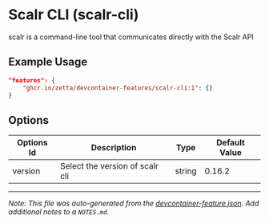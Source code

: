 
# Scalr CLI (scalr-cli)

scalr is a command-line tool that communicates directly with the Scalr API

## Example Usage

```json
"features": {
    "ghcr.io/zetta/devcontainer-features/scalr-cli:1": {}
}
```

## Options

| Options Id | Description | Type | Default Value |
|-----|-----|-----|-----|
| version | Select the version of scalr cli | string | 0.16.2 |



---

_Note: This file was auto-generated from the [devcontainer-feature.json](https://github.com/zetta/devcontainer-features/blob/main/src/scalr-cli/devcontainer-feature.json).  Add additional notes to a `NOTES.md`._
